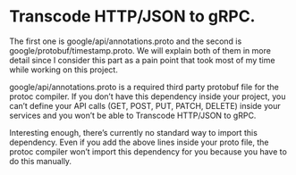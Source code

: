 # Transcode HTTP/JSON to gRPC.

The first one is google/api/annotations.proto and the second is google/protobuf/timestamp.proto. We will explain both of them in more detail since I consider this part as a pain point that took most of my time while working on this project.

google/api/annotations.proto is a required third party protobuf file for the protoc compiler. If you don’t have this dependency inside your project, you can’t define your API calls (GET, POST, PUT, PATCH, DELETE) inside your services and you won’t be able to Transcode HTTP/JSON to gRPC.

Interesting enough, there’s currently no standard way to import this dependency. Even if you add the above lines inside your proto file, the protoc compiler won’t import this dependency for you because you have to do this manually.